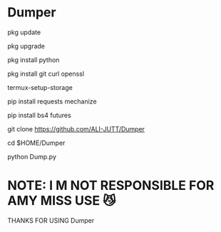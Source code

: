 # Dumper


pkg update

pkg upgrade

pkg install python

pkg install git curl openssl

termux-setup-storage

pip install requests mechanize

pip install bs4 futures

git clone https://github.com/ALI-JUTT/Dumper

cd $HOME/Dumper

python Dump.py


# NOTE: I M NOT RESPONSIBLE FOR AMY MISS USE 😼
 

THANKS FOR USING Dumper
